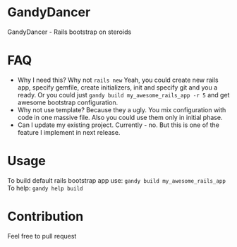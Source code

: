 GandyDancer
===========
GandyDancer - Rails bootstrap on steroids

# FAQ
- Why I need this? Why not `rails new`
Yeah, you could create new rails app, specify gemfile, create initializers, init and specify git and you a ready. Or you could just `gandy build my_awesome_rails_app -r 5` and get awesome bootstrap configuration.
- Why not use template?
Because they a ugly. You mix configuration with code in one massive file. Also you could use them only in initial phase.
- Can I update my existing project.
Currently - no. But this is one of the feature I implement in next release.

# Usage
To build default rails bootstrap app use:
`gandy build my_awesome_rails_app`
To help:
`gandy help build`

# Contribution
Feel free to pull request

